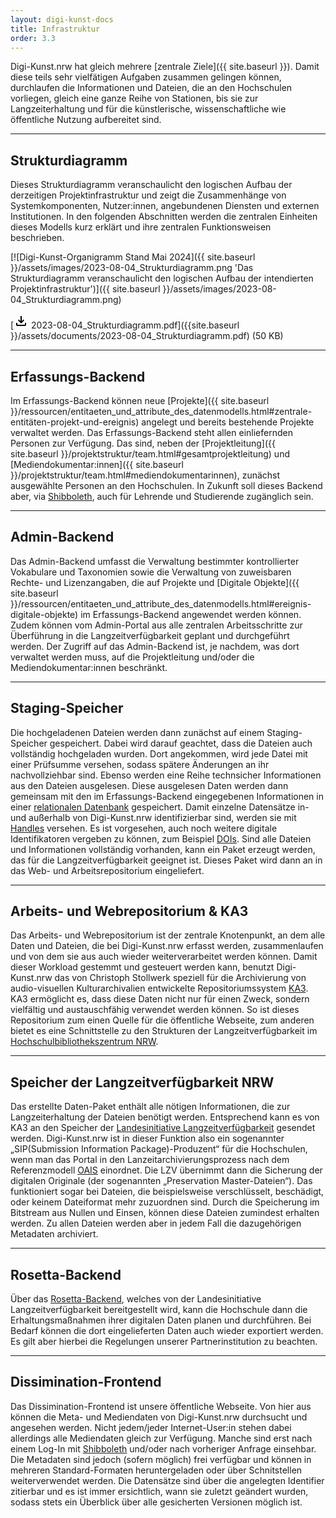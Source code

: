 ```yaml
---
layout: digi-kunst-docs
title: Infrastruktur
order: 3.3
---
```


Digi-Kunst.nrw hat gleich mehrere [zentrale Ziele]({{ site.baseurl }}). Damit diese teils sehr vielfätigen Aufgaben zusammen gelingen können, durchlaufen die Informationen und Dateien, die an den Hochschulen vorliegen, gleich eine ganze Reihe von Stationen, bis sie zur Langzeiterhaltung und für die künstlerische, wissenschaftliche wie öffentliche Nutzung aufbereitet sind.

----

## Strukturdiagramm

Dieses Strukturdiagramm veranschaulicht den logischen Aufbau der derzeitigen Projektinfrastruktur und zeigt die Zusammenhänge von Systemkomponenten, Nutzer:innen, angebundenen Diensten und externen Institutionen. In den folgenden Abschnitten werden die zentralen Einheiten dieses Modells kurz erklärt und ihre zentralen Funktionsweisen beschrieben.

[![Digi-Kunst-Organigramm Stand Mai 2024]({{ site.baseurl }}/assets/images/2023-08-04_Strukturdiagramm.png 'Das Strukturdiagramm veranschaulicht den logischen Aufbau der intendierten Projektinfrastruktur')]({{ site.baseurl }}/assets/images/2023-08-04_Strukturdiagramm.png)

[<svg class="download-icon" xmlns="http://www.w3.org/2000/svg" height="24" viewBox="0 -960 960 960" width="24"><path d="M480-320 280-520l56-58 104 104v-326h80v326l104-104 56 58-200 200ZM240-160q-33 0-56.5-23.5T160-240v-120h80v120h480v-120h80v120q0 33-23.5 56.5T720-160H240Z"/></svg> 2023-08-04_Strukturdiagramm.pdf]({{site.baseurl }}/assets/documents/2023-08-04_Strukturdiagramm.pdf) (50 KB)

----

## Erfassungs-Backend

Im Erfassungs-Backend können neue [Projekte]({{ site.baseurl }}/ressourcen/entitaeten_und_attribute_des_datenmodells.html#zentrale-entitäten-projekt-und-ereignis) angelegt und bereits bestehende Projekte verwaltet werden. Das Erfassungs-Backend steht allen einliefernden Personen zur Verfügung. Das sind, neben der [Projektleitung]({{ site.baseurl }}/projektstruktur/team.html#gesamtprojektleitung) und [Mediendokumentar:innen]({{ site.baseurl }}/projektstruktur/team.html#mediendokumentarinnen), zunächst ausgewählte Personen an den Hochschulen. In Zukunft soll dieses Backend aber, via [Shibboleth](https://www.shibboleth.net/), auch für Lehrende und Studierende zugänglich sein.

----

## Admin-Backend

Das Admin-Backend umfasst die Verwaltung bestimmter kontrollierter Vokabulare und Taxonomien sowie die Verwaltung von zuweisbaren Rechte- und Lizenzangaben, die auf Projekte und [Digitale Objekte]({{ site.baseurl }}/ressourcen/entitaeten_und_attribute_des_datenmodells.html#ereignis-digitale-objekte) im Erfassungs-Backend angewendet werden können. Zudem können vom Admin-Portal aus alle zentralen Arbeitsschritte zur Überführung in die Langzeitverfügbarkeit geplant und durchgeführt werden. Der Zugriff auf das Admin-Backend ist, je nachdem, was dort verwaltet werden muss, auf die Projektleitung und/oder die Mediendokumentar:innen beschränkt.

----

## Staging-Speicher

Die hochgeladenen Dateien werden dann zunächst auf einem Staging-Speicher gespeichert. Dabei wird darauf geachtet, dass die Dateien auch vollständig hochgeladen wurden. Dort angekommen, wird jede Datei mit einer Prüfsumme versehen, sodass spätere Änderungen an ihr nachvollziehbar sind. Ebenso werden eine Reihe technsicher Informationen aus den Dateien ausgelesen. Diese ausgelesen Daten werden dann gemeinsam mit den im Erfassungs-Backend eingegebenen Informationen in einer [relationalen Datenbank](https://www.ibm.com/de-de/topics/relational-databases) gespeichert. Damit einzelne Datensätze in- und außerhalb von Digi-Kunst.nrw identifizierbar sind, werden sie mit [Handles](https://www.handle.net/) versehen. Es ist vorgesehen, auch noch weitere digitale Identifikatoren vergeben zu können, zum Beispiel [DOIs](https://www.doi.org/). Sind alle Dateien und Informationen vollständig vorhanden, kann ein Paket erzeugt werden, das für die Langzeitverfügbarkeit geeignet ist. Dieses Paket wird dann an in das Web- und Arbeitsrepositorium eingeliefert.

----

## Arbeits- und Webrepositorium & KA3

Das Arbeits- und Webrepositorium ist der zentrale Knotenpunkt, an dem alle Daten und Dateien, die bei Digi-Kunst.nrw erfasst werden, zusammenlaufen und von dem sie aus auch wieder weiterverarbeitet werden können. Damit dieser Workload gestemmt und gesteuert werden kann, benutzt Digi-Kunst.nrw das von Christoph Stollwerk speziell für die Archivierung von audio-visuellen Kulturarchivalien entwickelte Repositoriumssystem [KA3](https://ka3.uni-koeln.de/). KA3 ermöglicht es, dass diese Daten nicht nur für einen Zweck, sondern vielfältig und austauschfähig verwendet werden können. So ist dieses Repositorium zum einen Quelle für die öffentliche Webseite, zum anderen bietet es eine Schnittstelle zu den Strukturen der Langzeitverfügbarkeit im [Hochschulbibliothekszentrum NRW](https://www.hbz-nrw.de/).

----

## Speicher der Langzeitverfügbarkeit NRW

Das erstellte Daten-Paket enthält alle nötigen Informationen, die zur Langzeiterhaltung der Dateien benötigt werden. Entsprechend kann es von KA3 an den Speicher der [Landesinitiative Langzeitverfügbarkeit](https://www.lzv.nrw/) gesendet werden. Digi-Kunst.nrw ist in dieser Funktion also ein sogenannter „SIP(Submission Information Package)-Produzent“ für die Hochschulen, wenn man das Portal in den Lanzeitarchivierungsprozess nach dem Referenzmodell [OAIS](https://www.forschungsdaten.org/index.php/OAI) einordnet. Die LZV übernimmt dann die Sicherung der digitalen Originale (der sogenannten „Preservation Master-Dateien“). Das funktioniert sogar bei Dateien, die beispielsweise verschlüsselt, beschädigt, oder keinem Dateiformat mehr zuzuordnen sind. Durch die Speicherung im Bitstream aus Nullen und Einsen, können diese Dateien zumindest erhalten werden. Zu allen Dateien werden aber in jedem Fall die dazugehörigen Metadaten archiviert.

----

## Rosetta-Backend

Über das [Rosetta-Backend](https://www.lzv.nrw/ueber-lzv/wie-funktioniert-lzv), welches von der Landesinitiative Langzeitverfügbarkeit bereitgestellt wird, kann die Hochschule dann die Erhaltungsmaßnahmen ihrer digitalen Daten planen und durchführen. Bei Bedarf können die dort eingelieferten Daten auch wieder exportiert werden. Es gilt aber hierbei die Regelungen unserer Partnerinstitution zu beachten.
 
----

## Dissimination-Frontend

Das Dissimination-Frontend ist unsere öffentliche Webseite. Von hier aus können die Meta- und Mediendaten von Digi-Kunst.nrw durchsucht und angesehen werden. Nicht jedem/jeder Internet-User:in stehen dabei allerdings alle Mediendaten gleich zur Verfügung. Manche sind erst nach einem Log-In mit [Shibboleth](https://www.shibboleth.net/) und/oder nach vorheriger Anfrage einsehbar. Die Metadaten sind jedoch (sofern möglich) frei verfügbar und können in mehreren Standard-Formaten heruntergeladen oder über Schnitstellen weiterverwendet werden. Die Datensätze sind über die angelegten Identifier zitierbar und es ist immer ersichtlich, wann sie zuletzt geändert wurden, sodass stets ein Überblick über alle gesicherten Versionen möglich ist.
